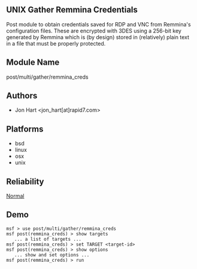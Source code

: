 ## UNIX Gather Remmina Credentials

Post module to obtain credentials saved for RDP and VNC from 
Remmina's configuration files. These are encrypted with 3DES 
using a 256-bit key generated by Remmina which is (by 
design) stored in (relatively) plain text in a file that 
must be properly protected.


## Module Name
post/multi/gather/remmina_creds

## Authors
* Jon Hart <jon_hart[at]rapid7.com>





## Platforms
* bsd
* linux
* osx
* unix

## Reliability
[Normal](https://github.com/rapid7/metasploit-framework/wiki/Exploit-Ranking)

## Demo

```
msf > use post/multi/gather/remmina_creds
msf post(remmina_creds) > show targets
   ... a list of targets ...
msf post(remmina_creds) > set TARGET <target-id>
msf post(remmina_creds) > show options
   ... show and set options ...
msf post(remmina_creds) > run
```
    
    